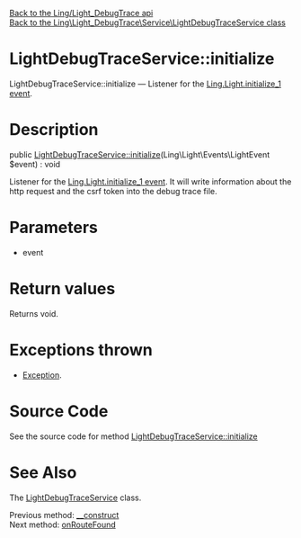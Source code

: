 [Back to the Ling/Light_DebugTrace api](https://github.com/lingtalfi/Light_DebugTrace/blob/master/doc/api/Ling/Light_DebugTrace.md)<br>
[Back to the Ling\Light_DebugTrace\Service\LightDebugTraceService class](https://github.com/lingtalfi/Light_DebugTrace/blob/master/doc/api/Ling/Light_DebugTrace/Service/LightDebugTraceService.md)


LightDebugTraceService::initialize
================



LightDebugTraceService::initialize — Listener for the [Ling.Light.initialize_1 event](https://github.com/lingtalfi/Light/blob/master/personal/mydoc/pages/events.md).




Description
================


public [LightDebugTraceService::initialize](https://github.com/lingtalfi/Light_DebugTrace/blob/master/doc/api/Ling/Light_DebugTrace/Service/LightDebugTraceService/initialize.md)(Ling\Light\Events\LightEvent $event) : void




Listener for the [Ling.Light.initialize_1 event](https://github.com/lingtalfi/Light/blob/master/personal/mydoc/pages/events.md).
It will write information about the http request and the csrf token into the debug trace file.




Parameters
================


- event

    


Return values
================

Returns void.


Exceptions thrown
================

- [Exception](http://php.net/manual/en/class.exception.php).&nbsp;







Source Code
===========
See the source code for method [LightDebugTraceService::initialize](https://github.com/lingtalfi/Light_DebugTrace/blob/master/Service/LightDebugTraceService.php#L93-L136)


See Also
================

The [LightDebugTraceService](https://github.com/lingtalfi/Light_DebugTrace/blob/master/doc/api/Ling/Light_DebugTrace/Service/LightDebugTraceService.md) class.

Previous method: [__construct](https://github.com/lingtalfi/Light_DebugTrace/blob/master/doc/api/Ling/Light_DebugTrace/Service/LightDebugTraceService/__construct.md)<br>Next method: [onRouteFound](https://github.com/lingtalfi/Light_DebugTrace/blob/master/doc/api/Ling/Light_DebugTrace/Service/LightDebugTraceService/onRouteFound.md)<br>


